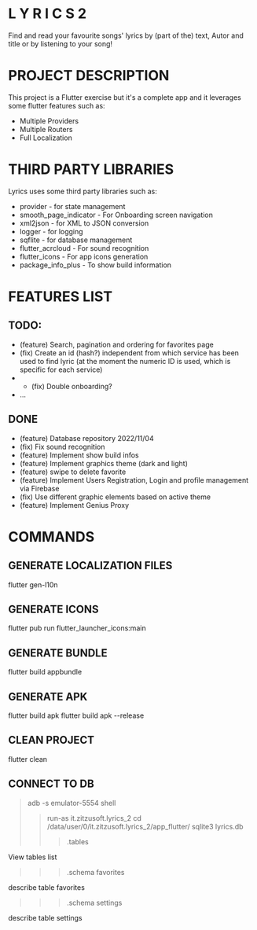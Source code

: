 # L Y R I C S   2
Find and read your favourite songs' lyrics by (part of the) text, Autor and title or by listening to your song!

# PROJECT DESCRIPTION
This project is a Flutter exercise but it's a complete app and it leverages some flutter features such as:
* Multiple Providers
* Multiple Routers
* Full Localization

# THIRD PARTY LIBRARIES
Lyrics uses some third party libraries such as:
* provider - for state management
* smooth_page_indicator - For Onboarding screen navigation
* xml2json - for XML to JSON conversion
* logger - for logging
* sqflite - for database management
* flutter_acrcloud - For sound recognition
* flutter_icons - For app icons generation
* package_info_plus - To show build information 

# FEATURES LIST
## TODO:
* (feature) Search, pagination and ordering for favorites page
* (fix) Create an id (hash?) independent from which service has been used 
        to find lyric (at the moment the numeric ID is used, which is 
        specific for each service)
* * (fix) Double onboarding?
* ...

## DONE
* (feature) Database repository 2022/11/04
* (fix) Fix sound recognition
* (feature) Implement show build infos
* (feature) Implement graphics theme (dark and light)
* (feature) swipe to delete favorite
* (feature) Implement Users Registration, Login and profile management via Firebase
* (fix) Use different graphic elements based on active theme
* (feature) Implement Genius Proxy

# COMMANDS
## GENERATE LOCALIZATION FILES
flutter gen-l10n

## GENERATE ICONS
flutter pub run flutter_launcher_icons:main

## GENERATE BUNDLE
flutter build appbundle

## GENERATE APK
flutter build apk
flutter build apk --release

## CLEAN PROJECT
flutter clean

## CONNECT TO DB
> adb -s emulator-5554 shell
> > run-as it.zitzusoft.lyrics_2
> > cd /data/user/0/it.zitzusoft.lyrics_2/app_flutter/
> > sqlite3 lyrics.db
> > > .tables

View tables list
> > > .schema favorites

describe table favorites
> > > .schema settings

describe table settings
